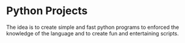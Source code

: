 # Python Projects

The idea is to create simple and fast python programs to enforced the knowledge of the language and to create fun and entertaining scripts.